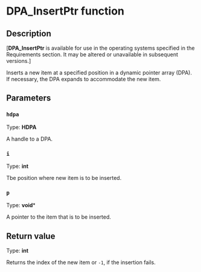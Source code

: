 # DPA_InsertPtr function

## Description

[**DPA_InsertPtr** is available for use in the operating systems specified in the Requirements section. It may be altered or unavailable in subsequent versions.]

Inserts a new item at a specified position in a dynamic pointer array (DPA). If necessary, the DPA expands to accommodate the new item.

## Parameters

### `hdpa`

Type: **HDPA**

A handle to a DPA.

### `i`

Type: **int**

Tbe position where new item is to be inserted.

### `p`

Type: **void***

A pointer to the item that is to be inserted.

## Return value

Type: **int**

Returns the index of the new item or `-1`, if the insertion fails.